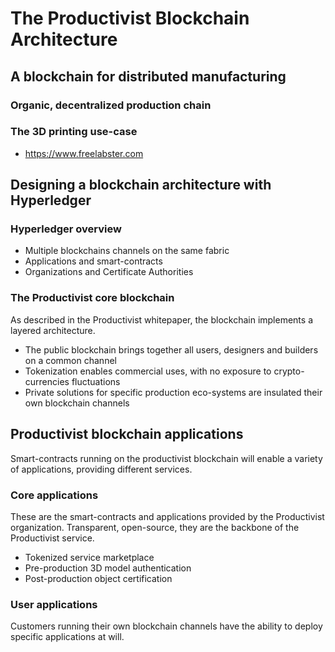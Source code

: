 # The Productivist Blockchain Architecture


## A blockchain for distributed manufacturing

### Organic, decentralized production chain

### The 3D printing use-case

  * https://www.freelabster.com


## Designing a blockchain architecture with Hyperledger

### Hyperledger overview

  * Multiple blockchains channels on the same fabric
  * Applications and smart-contracts
  * Organizations and Certificate Authorities
  
### The Productivist core blockchain

As described in the Productivist whitepaper, the blockchain implements a layered architecture. 

  * The public blockchain brings together all users, designers and builders on a common channel
  * Tokenization enables commercial uses, with no exposure to crypto-currencies fluctuations
  * Private solutions for specific production eco-systems are insulated their own blockchain channels


## Productivist blockchain applications

Smart-contracts running on the productivist blockchain will enable a variety of applications, providing different services.

### Core applications

These are the smart-contracts and applications provided by the Productivist organization. Transparent, open-source, they are the backbone of the Productivist service.

  * Tokenized service marketplace
  * Pre-production 3D model authentication
  * Post-production object certification

### User applications

Customers running their own blockchain channels have the ability to deploy specific applications at will.
